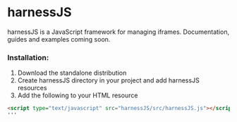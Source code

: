 # harnessJS

harnessJS is a JavaScript framework for managing iframes. Documentation, guides and examples coming soon.


### Installation:

1. Download the standalone distribution
2. Create harnessJS directory in your project and add harnessJS resources
3. Add the following to your HTML resource
```html
<script type="text/javascript" src="harnessJS/src/harnessJS.js"></script>
'''

